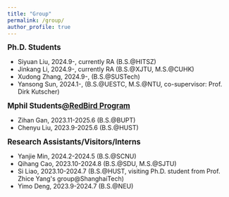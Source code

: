 ```yaml
---
title: "Group"
permalink: /group/
author_profile: true
---
```


<big>**Ph.D. Students**</big>

- Siyuan Liu, 2024.9-, currently RA (B.S.@HITSZ)
- Jinkang Li, 2024.9-, currently RA (B.S.@XJTU, M.S.@CUHK)
- Xudong Zhang, 2024.9-, (B.S.@SUSTech)
- Yansong Sun, 2024.1-, (B.S.@UESTC, M.S.@NTU, co-supervisor: Prof. Dirk Kutscher)

<big>**Mphil Students[@RedBird Program](https://vptlo.hkust-gz.edu.cn/rbm/)**</big>

- Zihan Gan, 2023.11-2025.6 (B.S.@BUPT)
- Chenyu Liu, 2023.9-2025.6 (B.S.@HUST)

<big>**Research Assistants/Visitors/Interns**</big>

- Yanjie Min, 2024.2-2024.5 (B.S.@SCNU)
- Qihang Cao, 2023.10-2024.8 (B.S.@SDU, M.S.@SJTU)
- Si Liao, 2023.10-2024.7 (B.S.@HUST, visiting Ph.D. student from Prof. Zhice Yang's group@ShanghaiTech)
- Yimo Deng, 2023.9-2024.7 (B.S.@NEU)





